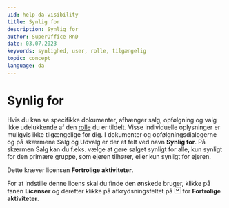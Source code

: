 ```yaml
---
uid: help-da-visibility
title: Synlig for
description: Synlig for
author: SuperOffice RnD
date: 03.07.2023
keywords: synlighed, user, rolle, tilgængelig
topic: concept
language: da
---
```


# Synlig for

Hvis du kan se specifikke dokumenter, afhænger salg, opfølgning og valg ikke udelukkende af den [rolle][1] du er tildelt. Visse individuelle oplysninger er muligvis ikke tilgængelige for dig. I dokumenter og opfølgningsdialogerne og på skærmene Salg og Udvalg er der et felt ved navn **Synlig for**. På skærmen Salg kan du f.eks. vælge at gøre salget synligt for alle, kun synligt for den primære gruppe, som ejeren tilhører, eller kun synligt for ejeren.

Dette kræver licensen **Fortrolige aktiviteter**.

For at indstille denne licens skal du finde den ønskede bruger, klikke på fanen **Licenser** og derefter klikke på afkrydsningsfeltet på ![ikonet][img1] for **Fortrolige aktiviteter**.

<!-- Referenced links -->
[1]: role/index.md

<!-- Referenced images -->
[img1]: ../../../../media/icons/btn-selected.png
